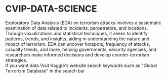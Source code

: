 # CVIP-DATA-SCIENCE
Exploratory Data Analysis (EDA) on terrorism attacks involves a systematic examination of data related to incidents, perpetrators, and locations. Through visualizations and statistical techniques, it seeks to identify patterns, trends, and insights, aiding in understanding the nature and impact of terrorism. EDA can uncover hotspots, frequency of attacks, casualty trends, and more, helping governments, security agencies, and researchers make informed decisions and develop counter-terrorism strategies.
</br>
If you want data Visit Kaggle's website search keywords such as "Global Terrorism Database" in the search bar
